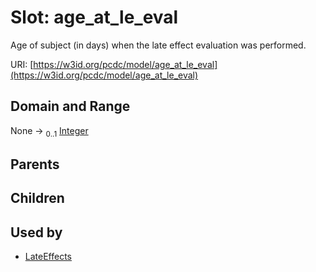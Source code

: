 
# Slot: age_at_le_eval


Age of subject (in days) when the late effect evaluation was performed.

URI: [https://w3id.org/pcdc/model/age_at_le_eval](https://w3id.org/pcdc/model/age_at_le_eval)


## Domain and Range

None &#8594;  <sub>0..1</sub> [Integer](types/Integer.md)

## Parents


## Children


## Used by

 * [LateEffects](LateEffects.md)
